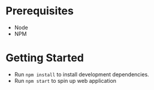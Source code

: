 # Prerequisites
- Node
- NPM

# Getting Started
- Run `npm install` to install development dependencies.
- Run `npm start` to spin up web application
